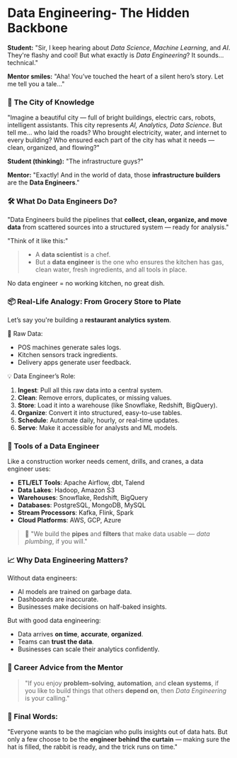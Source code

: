 # Data Engineering- The Hidden Backbone

**Student:**
"Sir, I keep hearing about *Data Science*, *Machine Learning*, and *AI*. They're flashy and cool!
But what exactly is *Data Engineering*? It sounds… technical."

**Mentor smiles:**
"Aha! You’ve touched the heart of a silent hero’s story. Let me tell you a tale…"

### 🧱 **The City of Knowledge**

"Imagine a beautiful city — full of bright buildings, electric cars, robots, intelligent assistants. This city represents *AI, Analytics, Data Science*.
But tell me… who laid the roads?
Who brought electricity, water, and internet to every building?
Who ensured each part of the city has what it needs — clean, organized, and flowing?"

**Student (thinking):**
"The infrastructure guys?"

**Mentor:**
"Exactly! And in the world of data, those **infrastructure builders** are the **Data Engineers**."

### 🛠️ What Do Data Engineers Do?

"Data Engineers build the pipelines that **collect, clean, organize, and move data** from scattered sources into a structured system — ready for analysis."

"Think of it like this:"

> * A **data scientist** is a chef.
> * But a **data engineer** is the one who ensures the kitchen has gas, clean water, fresh ingredients, and all tools in place.

No data engineer = no working kitchen, no great dish.

### 📦 Real-Life Analogy: From Grocery Store to Plate

Let’s say you're building a **restaurant analytics system**.

🛒 Raw Data:

* POS machines generate sales logs.
* Kitchen sensors track ingredients.
* Delivery apps generate user feedback.

💡 Data Engineer’s Role:

1. **Ingest**: Pull all this raw data into a central system.
2. **Clean**: Remove errors, duplicates, or missing values.
3. **Store**: Load it into a warehouse (like Snowflake, Redshift, BigQuery).
4. **Organize**: Convert it into structured, easy-to-use tables.
5. **Schedule**: Automate daily, hourly, or real-time updates.
6. **Serve**: Make it accessible for analysts and ML models.

### 🔄 Tools of a Data Engineer

Like a construction worker needs cement, drills, and cranes, a data engineer uses:

* **ETL/ELT Tools**: Apache Airflow, dbt, Talend
* **Data Lakes**: Hadoop, Amazon S3
* **Warehouses**: Snowflake, Redshift, BigQuery
* **Databases**: PostgreSQL, MongoDB, MySQL
* **Stream Processors**: Kafka, Flink, Spark
* **Cloud Platforms**: AWS, GCP, Azure

> 💬 "We build the **pipes** and **filters** that make data usable — *data plumbing*, if you will."

### 📈 Why Data Engineering Matters?

Without data engineers:

* AI models are trained on garbage data.
* Dashboards are inaccurate.
* Businesses make decisions on half-baked insights.

But with good data engineering:

* Data arrives **on time**, **accurate**, **organized**.
* Teams can **trust the data**.
* Businesses can scale their analytics confidently.

### 🧭 Career Advice from the Mentor

> "If you enjoy **problem-solving**, **automation**, and **clean systems**,
> if you like to build things that others **depend on**,
> then *Data Engineering* is your calling."

### 💬 Final Words:

"Everyone wants to be the magician who pulls insights out of data hats.
But only a few choose to be the **engineer behind the curtain** —
making sure the hat is filled, the rabbit is ready, and the trick runs on time."
